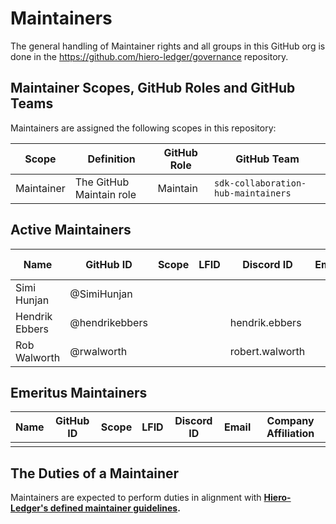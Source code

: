 # Maintainers

The general handling of Maintainer rights and all groups in this GitHub org is done in the https://github.com/hiero-ledger/governance repository.

## Maintainer Scopes, GitHub Roles and GitHub Teams

Maintainers are assigned the following scopes in this repository:

| Scope      | Definition               | GitHub Role | GitHub Team                         |
|------------|--------------------------|-------------|-------------------------------------|
| Maintainer | The GitHub Maintain role | Maintain    | `sdk-collaboration-hub-maintainers` |

## Active Maintainers

<!-- Please keep this sorted alphabetically by github -->

| Name           | GitHub ID      | Scope | LFID | Discord ID      | Email | Company Affiliation |
|----------------|----------------|-------|------|-----------------|-------|---------------------|
| Simi Hunjan    | @SimiHunjan    |       |      |                 |       | Hashgraph           |
| Hendrik Ebbers | @hendrikebbers |       |      | hendrik.ebbers  |       | Hashgraph           |
| Rob Walworth   | @rwalworth     |       |      | robert.walworth |       | Hashgraph           |


## Emeritus Maintainers

| Name | GitHub ID | Scope | LFID | Discord ID | Email | Company Affiliation |
|------|-----------|-------|------|------------|-------|---------------------|
|      |           |       |      |            |       |                     |

## The Duties of a Maintainer

Maintainers are expected to perform duties in alignment with **[Hiero-Ledger's defined maintainer guidelines](https://github.com/hiero-ledger/governance/blob/main/roles-and-groups.md#maintainers).**
